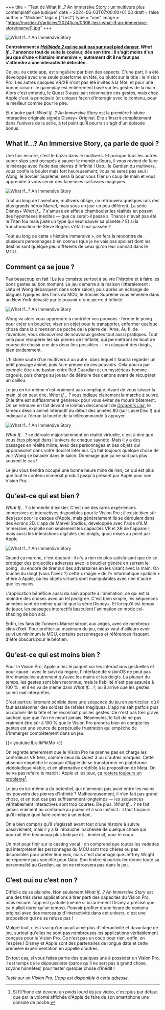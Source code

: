 +++
title = "Test de What If…? An Immersive Story : un multivers plus contemplatif que ludique"
date = 2024-06-03T07:00:00+01:00
draft = false
author = "Mickael"
tags = ["Test"]
type = "une"
image = "https://nostick.fr/articles/2024/juin/0306-test-what-if-an-immersive-story/marvel1.jpg"
+++

![What If…? An Immersive Story](marvel1.jpg "") 

**Contrairement à [*Hellblade 2* qui ne sait pas sur quel pied danser](https://nostick.fr/articles/2024/mai/2705-test-de-senua-saga-hellblade-2/), *What If…?* annonce tout de suite la couleur, dès son titre : il s'agit moins d'un jeu que d'une « histoire immersive », autrement dit il ne faut pas s'attendre à une interactivité débridée.** 

Ce jeu, ou cette app, est singulière par bien des aspects. D'une part, il a été développé avec une seule plateforme en tête, ou plutôt sur la tête : le Vision Pro. Les autres casques VR/XR n'ont pas été invités à la fête, et pour une bonne raison : le gameplay est entièrement basé sur les gestes de la main. Alors c'est entendu, le Quest 3 aussi sait reconnaitre ces gestes, mais chez Apple c'est la principale (et unique) façon d'interagir avec le contenu, pour le meilleur comme pour le pire.

Et d'autre part, *What If…? An Immersive Story* est la première histoire interactive originale signée Disney+ Original. Elle s'inscrit complètement dans l'univers de la série, à tel point qu'il pourrait s'agir d'un épisode bonus. 

## What If…? An Immersive Story, ça parle de quoi ?

Une fois encore, c'est le bazar dans le multivers. Et puisque tous les autres super-slips sont occupés à sauver le monde ailleurs, il vous revient de faire le ménage avec l'aide des pierres d'Infinité ! Uatu, le Gardien du multivers, vous confie le boulot mais fort heureusement, vous ne serez pas seul : Wong, le Sorcier Suprême, sera là pour vous filer un coup de main et vous apprendre à vous servir des fameuses caillasses magiques.

![What If…? An Immersive Story](marvel9.jpg "") 

Tout au long de l'aventure, multivers oblige, on retrouvera quelques uns des plus grands héros Marvel, mais sous un jour un peu différent. La série Disney+ *What If… ?* s'amuse en effet à chambouler les réalités en posant des hypothèses inédites — que ce serait-il passé si Thanos n'avait pas été le Titan fou mais juste un type qui veut sauver sa planète ? Et si la transformation de Steve Rogers s'était mal passée ?

Tout au long de cette « histoire immersive », on fera la rencontre de plusieurs personnages bien connus (que je ne vais pas spoiler) dont les destins sont quelque peu différents de ceux qu'on leur connait dans le MCU.

## Comment ça se joue ?

Pas beaucoup en fait ! Le jeu consiste surtout à suivre l'histoire et à faire les bons gestes au bon moment. Le jeu démarre à la maison (littéralement : Uatu et Wong débarquent dans votre salon), puis après un échange de blagues typiques des films du MCU, le Sorcier Suprême vous emmène dans un New York dévasté par le pouvoir d'une pierre d'Infinité.

![What If…? An Immersive Story](marvel5.jpg "") 

Wong va alors vous apprendre à contrôler vos pouvoirs : fermer le poing pour créer un bouclier, viser un objet pour le transporter, enfermer quelque chose dans la dimension de poche de la pierre de l'Âme. Au fil de l'aventure, vous découvrirez de nouveaux gestes tout aussi pratiques. Tout cela pour récupérer les six pierres de l'Infinité, qui permettront en bout de course de choisir une des deux fins possibles — en claquant des doigts, bien évidemment.

L'histoire saute d'un multivers à un autre, dans lequel il faudra regarder un petit passage animé, puis faire preuve de ses pouvoirs. Cela pourra par exemple être une baston entre Red Guardian et un mystérieux homme cagoulé, puis charge au joueur de détruire des canons avant de récupérer un caillou.

Le jeu en lui-même n'est vraiment pas compliqué. Avant de vous laisser la main, si on peut dire, *What If… ?* vous indique clairement la marche à suivre. Et le titre est suffisamment généreux pour vous éviter de mourir bêtement. On se retrouve en fait devant le lointain descendant de *[Dragon's Lair](https://www.youtube.com/watch?v=P_W5T5LUKNo)*, le fameux dessin animé interactif du début des années 80 (sur LaserDisc !) qui indiquait à l'écran la touche de la télécommande à appuyer.

![What If…? An Immersive Story](marvel4.jpg "") 

*What If… ?* se déroule majoritairement en réalité virtuelle, c'est à dire que vous êtes plongé dans l'univers de chaque saynète. Mais il y a des passages en réalité mixte, avec des personnages et des objets qui apparaissent dans votre douillet intérieur. Ça fait toujours quelque chose de voir Wong se balader dans le salon. Dommage que ça ne soit pas plus souvent le cas !

Le jeu vous tiendra occupé une bonne heure mine de rien, ce qui est plus que tout le contenu immersif produit jusqu'à présent par Apple pour son Vision Pro.

## Qu’est-ce qui est bien ?

*What If… ?* a le mérite d'exister. C'est une des rares expériences immersives et interactives disponibles pour le Vision Pro ; il existe bien sûr des jeux pour le casque d'Apple, mais généralement ils se déroulent dans des écrans 2D. L'app de Marvel Studios, développée avec l'aide d'ILM Immersive, exploite non seulement les capacités VR et XR de l'appareil, mais aussi les interactions digitales (les doigts, quoi) mises au point par Apple.

![What If…? An Immersive Story](marvel3.jpg "") 

Quand ça marche, c'est épatant : il n'y a rien de plus satisfaisant que de se protéger des projectiles adverses avec le bouclier généré en serrant le poing ; ou encore de tirer sur des adversaires en les visant avec la main. On touche du doigt (vous l'avez ?) cette « magie » de l'« informatique spatiale » chère à Apple, où les objets virtuels sont manipulables avec rien d'autre que les mains.

L'application bénéficie aussi du soin apporté à l'animation, ce qui est la moindre des choses avec un tel pedigree. C'est bien simple, les séquences animées sont de même qualité que la série Disney+. Et lorsqu'il est temps de jouer, les passages interactifs basculent l'animation en mode cel-shading de bon aloi.

Enfin, les fans de l'univers Marvel seront aux anges, avec de nombreux clins d'œil. Pour profiter au maximum du jeu, mieux vaut d'ailleurs avoir suivi un minimum le MCU, certains personnages et références risquant d'être obscurs pour le béotien.

## Qu’est-ce qui est moins bien ?

Pour le Vision Pro, Apple a mis le paquet sur les interactions gestuelles et pour cause : avec le suivi du regard, l'interface de visionOS ne peut pas être manipulée autrement qu'avec les mains et les doigts. La plupart du temps, les gestes sont bien reconnus, mais la fiabilité n'est pas assurée à 100 % ; et il en va de même dans *What If… ?*, où il arrive que les gestes soient mal interprétés.

C'est particulièrement pénible dans une séquence du jeu en particulier, où il faut assaisonner des soldats de rafales magiques. L'app ne sait parfois plus où donner de la tête et ne reconnait plus les gestes. Ce n'est pas très grave, sachant que que l'on ne meurt jamais. Néanmoins, le fait de ne pas vraiment être sûr à 100 % que le Vision Pro prendra bien en compte les gestes est une source de perpétuelle frustration qui empêche de s'immerger complètement dans un jeu.

{{< youtube lLk-IkPktMo >}} 

On regrette amèrement que le Vision Pro ne prenne pas en charge les contrôleurs VR tiers, comme ceux du Quest 3 ou d'autres marques. Cette absence empêche le casque d'Apple de se transformer en plateforme vidéoludique viable, et en alternative crédible à la proposition de Meta. On ne va pas refaire le match : Apple et les jeux, [ça restera toujours un problème](https://nostick.fr/articles/2024/mars/2603_applearcade/)[^1].

Le jeu en lui-même a du potentiel, qui n'aimerait pas avoir entre les mains les pouvoirs des pierres d'Infinité ? Malheureusement, il n'en fait pas grand chose, et en tout cas pas suffisamment longtemps — les séquences véritablement interactives sont trop courtes. De plus, *What If… ?* ne fait jamais vraiment au confiance au joueur et à son instinct : il faut toujours qu'il indique quoi faire comme à un enfant.

On a bien compris qu'il s'agissait avant tout d'une histoire à suivre passivement, mais il y a là l'ébauche inachevée de quelque chose qui pourrait être beaucoup plus ludique et… immersif, pour le coup. 

Un mot pour finir sur le casting vocal : on comprend que toutes les vedettes qui interprètent les personnages du MCU sont trop chères ou pas disponibles pour prêter leur voix, mais c'est dommage que Jeffrey Wright ne reprenne pas son rôle pour Uatu. Son timbre si particulier donne toute sa personnalité au Gardien, qu'on ne retrouvera pas dans le jeu.

## C’est oui ou c’est non ?

Difficile de se plaindre. Non seulement *What If…? An Immersive Story* est une des très rares applications à tirer parti des capacités du Vision Pro, mais encore l'app est gratuite (même si bizarrement Disney a précisé que ça n'allait durer qu'un temps). Pouvoir profiter d'une heure de contenu original avec des morceaux d'interactivité dans cet univers, c'est une proposition qui ne se refuse pas !

Malgré tout, c'est vrai qu'on aurait aimé plus d'interactivité et davantage de jeu, surtout qu'elles ne sont pas nombreuses les applications véritablement conçues pour le Vision Pro. Ce n'est pas un coup pour rien, enfin, on l'espère ! Disney et Apple sont des partenaires de longue date et cette première expérimentation en appelle d'autres.

En tout cas, si vous faites partie des quelques uns à posséder un Vision Pro, il est temps de le dépoussiérer (parce qu'il ne sert pas à grand chose, soyons honnêtes) pour tester quelque chose d'inédit !

*Testé sur un Vision Pro. L'app est disponible à cette [adresse](https://apps.apple.com/us/app/what-if-an-immersive-story/id6479251303).*

[^1]: Si l'iPhone est devenu un poids lourd du jeu vidéo, c'est plus par défaut que par la volonté affichée d'Apple de faire de son smartphone une console de poche.